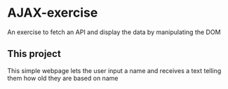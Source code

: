 # AJAX-exercise
An exercise to fetch an API and display the data by manipulating the DOM

## This project
This simple webpage lets the user input a name and receives a text telling them how old they are based on name
